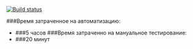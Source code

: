 [![Build status](https://ci.appveyor.com/api/projects/status/7n54k3iii3cq0mlu?svg=true)](https://ci.appveyor.com/project/Skitovich/bdd1-2)



###Время затраченное на автоматизацию:
* ###5 часов
###Время затраченно на мануальное тестирование:
* ###20 минут